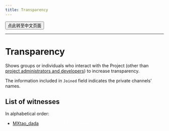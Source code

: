 ```yaml
---
title: Transparency
---
```


<button onmouseover="PlaySound('totop1')" onmouseout="StopSound('totop1')" onclick="window.location.href = '/transparency-zh/';" class="zh">点此转至中文页面</button>

---

# Transparency

Shows groups or individuals who interact with the Project (other than [project administrators and developers](/team/)) to increase transparency.

The information included in `Joined` field indicates the private channels' names.

## List of witnesses

In alphabetical order:

- <a href="https://t.me/mrwangzhe" target="_blank">MXtao_dada</a> 
<a class="no">- ID: 347437156 - Joined: WATCH</a>

<style>
.key, .no {
    color: rgba(255,255,255,0.7);
    font-weight: normal;
}
</style>

<audio id="no_button" src="/audio/button/no.ogg"/>
<audio id="no_click" src="/audio/button/no_click.ogg"/>
<audio src="/audio/door/dooropenpage.ogg" autoplay></audio>
